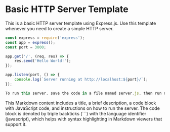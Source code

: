 # Basic HTTP Server Template

This is a basic HTTP server template using Express.js. Use this template whenever you need to create a simple HTTP server.

```javascript
const express = require('express');
const app = express();
const port = 3000;

app.get('/', (req, res) => {
    res.send('Hello World!');
});

app.listen(port, () => {
    console.log(`Server running at http://localhost:${port}/`);
});

To run this server, save the code in a file named server.js, then run node server.js in your terminal. Open a web browser and navigate to http://localhost:3000/ to see the server in action.

```

This Markdown content includes a title, a brief description, a code block with JavaScript code, and instructions on how to run the server. The code block is denoted by triple backticks (```) with the language identifier (javascript), which helps with syntax highlighting in Markdown viewers that support it.